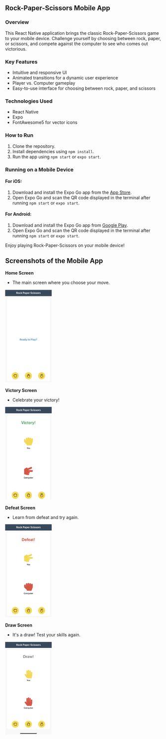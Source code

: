## Rock-Paper-Scissors Mobile App

### Overview
This React Native application brings the classic Rock-Paper-Scissors game to your mobile device. Challenge yourself by choosing between rock, paper, or scissors, and compete against the computer to see who comes out victorious.

### Key Features
- Intuitive and responsive UI
- Animated transitions for a dynamic user experience
- Player vs. Computer gameplay
- Easy-to-use interface for choosing between rock, paper, and scissors

### Technologies Used
- React Native
- Expo
- FontAwesome5 for vector icons

### How to Run
1. Clone the repository.
2. Install dependencies using `npm install`.
3. Run the app using `npm start` or `expo start`.

### Running on a Mobile Device
#### For iOS:
1. Download and install the Expo Go app from the [App Store](https://apps.apple.com/app/apple-store/id982107779).
2. Open Expo Go and scan the QR code displayed in the terminal after running `npm start` or `expo start`.

#### For Android:
1. Download and install the Expo Go app from [Google Play](https://play.google.com/store/apps/details?id=host.exp.exponent&pcampaignid=web_share).  
2. Open Expo Go and scan the QR code displayed in the terminal after running `npm start` or `expo start`.

Enjoy playing Rock-Paper-Scissors on your mobile device!

## Screenshots of the Mobile App
**Home Screen**
   - The main screen where you choose your move.
   <img src="./images/IMG_home.jpeg" alt="App Home Screenshot" width="150" height="300">

**Victory Screen**
   - Celebrate your victory!
   <img src="./images/IMG_victory.jpg" alt="App Victory Screenshot" width="150" height="300">

**Defeat Screen**
   - Learn from defeat and try again.
   <img src="./images/IMG_defeat.jpg" alt="App Defeat Screenshot" width="150" height="300">

**Draw Screen**
   - It's a draw! Test your skills again.
   <img src="./images/IMG_draw.jpg" alt="App Draw Screenshot" width="150" height="300">

